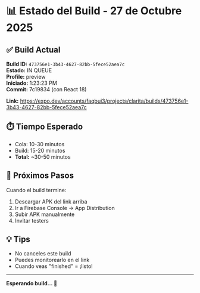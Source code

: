 # 📊 Estado del Build - 27 de Octubre 2025

## ✅ Build Actual

**Build ID:** `473756e1-3b43-4627-82bb-5fece52aea7c`  
**Estado:** IN QUEUE  
**Profile:** preview  
**Iniciado:** 1:23:23 PM  
**Commit:** 7c19834 (con React 18)

**Link:** https://expo.dev/accounts/faqbui3/projects/clarita/builds/473756e1-3b43-4627-82bb-5fece52aea7c

## ⏱️ Tiempo Esperado

- Cola: 10-30 minutos
- Build: 15-20 minutos
- **Total:** ~30-50 minutos

## 🎯 Próximos Pasos

Cuando el build termine:

1. Descargar APK del link arriba
2. Ir a Firebase Console → App Distribution
3. Subir APK manualmente
4. Invitar testers

## 💡 Tips

- No canceles este build
- Puedes monitorearlo en el link
- Cuando veas "finished" = ¡listo!

---

**Esperando build... 🚀**


